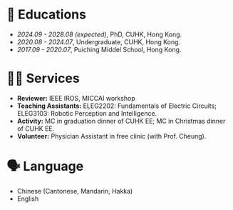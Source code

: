 # 📖 Educations
- *2024.09 - 2028.08 (expected)*, PhD, CUHK, Hong Kong.
- *2020.08 - 2024.07*, Undergraduate, CUHK, Hong Kong.
- *2017.09 - 2020.07*, Puiching Middel School, Hong Kong.

# 👨‍🔬 Services
- **Reviewer:** IEEE IROS, MICCAI workshop
- **Teaching Assistants:** ELEG2202: Fundamentals of Electric Circuits; ELEG3103: Robotic Perception and Intelligence.
- **Activity:** MC in graduation dinner of CUHK EE; MC in Christmas dinner of CUHK EE.
- **Volunteer:** Physician Assistant in free clinic (with Prof. Cheung).

# 🗣️ Language
- Chinese (Cantonese, Mandarin, Hakka)
- English

<!-- # 💬 Invited Talks
- *2022.02*, Hosted MLNLP seminar \| [\[Video\]](https://www.bilibili.com/video/BV1wF411x7qh)
- *2021.06*, Audio & Speech Synthesis, Huawei internal talk
- *2021.03*, Non-autoregressive Speech Synthesis, PaperWeekly & biendata \| [\[video\]](https://www.bilibili.com/video/BV1uf4y1t7Hr/)
- *2020.12*, Non-autoregressive Speech Synthesis, Huawei Noah's Ark Lab internal talk -->



